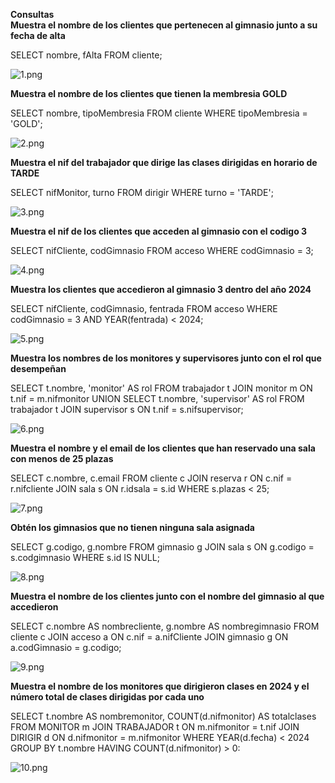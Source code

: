 **Consultas**  
**Muestra el nombre de los clientes que pertenecen al gimnasio junto a su fecha de alta**

SELECT nombre, fAlta
FROM cliente;

![1.png](/Imagenes%2F1.png)

**Muestra el nombre de los clientes que tienen la membresia GOLD**

SELECT nombre, tipoMembresia
FROM cliente
WHERE tipoMembresia = 'GOLD'; 

![2.png](/Imagenes%2F2.png)

**Muestra el nif del trabajador que dirige las clases dirigidas en horario de TARDE**

SELECT nifMonitor, turno
FROM dirigir
WHERE turno = 'TARDE';

![3.png](/Imagenes%2F3.png)

**Muestra el nif de los clientes que acceden al gimnasio con el codigo 3**

SELECT nifCliente, codGimnasio
FROM acceso
WHERE codGimnasio = 3;

![4.png](/Imagenes%2F4.png)

**Muestra los clientes que accedieron al gimnasio 3 dentro del año 2024**

SELECT nifCliente, codGimnasio, fentrada
FROM acceso
WHERE codGimnasio = 3 AND YEAR(fentrada) < 2024;

![5.png](/Imagenes%2F5.png)

**Muestra los nombres de los monitores y supervisores junto con el rol que desempeñan**

SELECT t.nombre, 'monitor' AS rol
FROM trabajador t
JOIN monitor m ON t.nif = m.nifmonitor
UNION
SELECT t.nombre, 'supervisor' AS rol
FROM trabajador t
JOIN supervisor s ON t.nif = s.nifsupervisor;

![6.png](/Imagenes%2F6.png)

**Muestra el nombre y el email de los clientes que han reservado una sala con menos de 25 plazas**

SELECT c.nombre, c.email
FROM cliente c
JOIN reserva r ON c.nif = r.nifcliente
JOIN sala s ON r.idsala = s.id
WHERE s.plazas < 25;

![7.png](/Imagenes%2F7.png)

**Obtén los gimnasios que no tienen ninguna sala asignada**

SELECT g.codigo, g.nombre
FROM gimnasio g
JOIN sala s ON g.codigo = s.codgimnasio
WHERE s.id IS NULL;

![8.png](/Imagenes%2F8.png)

**Muestra el nombre de los clientes junto con el nombre del gimnasio al que accedieron**

SELECT c.nombre AS nombrecliente, g.nombre AS nombregimnasio
FROM cliente c
JOIN acceso a ON c.nif = a.nifCliente
JOIN gimnasio g ON a.codGimnasio = g.codigo;

![9.png](/Imagenes%2F9.png)

**Muestra el nombre de los monitores que dirigieron clases en 2024 y el número total de clases dirigidas por cada uno**



SELECT t.nombre AS nombremonitor,
COUNT(d.nifmonitor) AS totalclases
FROM MONITOR m
JOIN TRABAJADOR t ON m.nifmonitor = t.nif
JOIN DIRIGIR d ON d.nifmonitor = m.nifmonitor
WHERE YEAR(d.fecha) < 2024
GROUP BY t.nombre
HAVING COUNT(d.nifmonitor) > 0:

![10.png](/Imagenes%2F10.png)